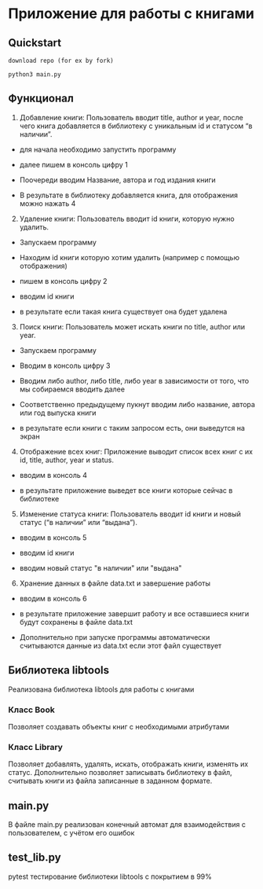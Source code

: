 # Приложение для работы с книгами
## Quickstart

`download repo (for ex by fork)`

`python3 main.py`

## Функционал
 1. Добавление книги: Пользователь вводит title, author и year, после чего книга добавляется в библиотеку с уникальным id и статусом “в наличии”.

- для начала необходимо запустить программу

- далее пишем в консоль цифру 1

- Поочереди вводим Название, автора и год издания книги

- В результате в библиотеку добавляется книга, для отображения можно нажать 4

 2. Удаление книги: Пользователь вводит id книги, которую нужно удалить.

- Запускаем программу

- Находим id книги которую хотим удалить (например с помощью отображения)

- пишем в консоль цифру 2

- вводим id книги

- в результате если такая книга существует она будет удалена

 3. Поиск книги: Пользователь может искать книги по title, author или year.

- Запускаем программу

- Вводим в консоль цифру 3

- Вводим либо author, либо title, либо year в зависимости от того, что мы собираемся вводить далее

- Соответственно предыдущему пукнут вводим либо название, автора или год выпуска книги

- в результате если книги с таким запросом есть, они выведутся на экран

 4. Отображение всех книг: Приложение выводит список всех книг с их id, title, author, year и status.

- вводим в консоль 4

- в результате приложение выведет все книги которые сейчас в библиотеке

 5. Изменение статуса книги: Пользователь вводит id книги и новый статус (“в наличии” или “выдана”).

- вводим в консоль 5

- вводим id книги 

- вводим новый статус "в наличии" или "выдана"

 6. Хранение данных в файле data.txt и завершение работы

- вводим в консоль 6

- в результате приложение завершит работу и все оставшиеся книги будут сохранены в файле data.txt

 * Дополнительно при запуске программы автоматически считываются данные из data.txt если этот файл существует

## Библиотека libtools

Реализована библиотека libtools для работы с книгами

### Класс Book

Позволяет создавать объекты книг с необходимыми атрибутами

### Класс Library

Позволяет добавлять, удалять, искать, отображать книги, изменять их статус. Дополнительно позволяет записывать библиотеку в файл, считывать книги из файла записанные в заданном формате.

## main.py

В файле main.py реализован конечный автомат для взаимодействия с пользователем, с учётом его ошибок

## test_lib.py

pytest тестирование библиотеки libtools с покрытием в 99%


